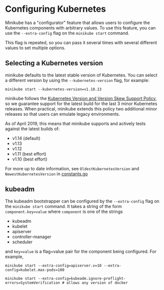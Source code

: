 # Configuring Kubernetes

Minikube has a "configurator" feature that allows users to configure the Kubernetes components with arbitrary values.
To use this feature, you can use the `--extra-config` flag on the `minikube start` command.

This flag is repeated, so you can pass it several times with several different values to set multiple options.


## Selecting a Kubernetes version

minikube defaults to the latest stable version of Kubernetes. You can select a different version by using the `--kubernetes-version` flag, for example:

  `minikube start --kubernetes-version=v1.10.13`
 
minikube follows the [Kubernetes Version and Version Skew Support Policy](https://kubernetes.io/docs/setup/version-skew-policy/), so we guarantee support for the latest build for the last 3 minor Kubernetes releases. When practical, minikube extends this policy two additional minor releases so that users can emulate legacy environments. 

As of April 2019, this means that minikube supports and actively tests against the latest builds of:

* v1.14 (default)
* v1.13
* v1.12
* v1.11 (best effort)
* v1.10 (best effort)

For more up to date information, see `OldestKubernetesVersion` and `NewestKubernetesVersion` in [constants.go](https://github.com/kubernetes/minikube/blob/master/pkg/minikube/constants/constants.go)

## kubeadm

The kubeadm bootstrapper can be configured by the `--extra-config` flag on the `minikube start` command.  It takes a string of the form `component.key=value` where `component` is one of the strings

* kubeadm
* kubelet
* apiserver
* controller-manager
* scheduler

and `key=value` is a flag=value pair for the component being configured.  For example,

```shell
minikube start --extra-config=apiserver.v=10 --extra-config=kubelet.max-pods=100

minikube start --extra-config=kubeadm.ignore-preflight-errors=SystemVerification # allows any version of docker
```
